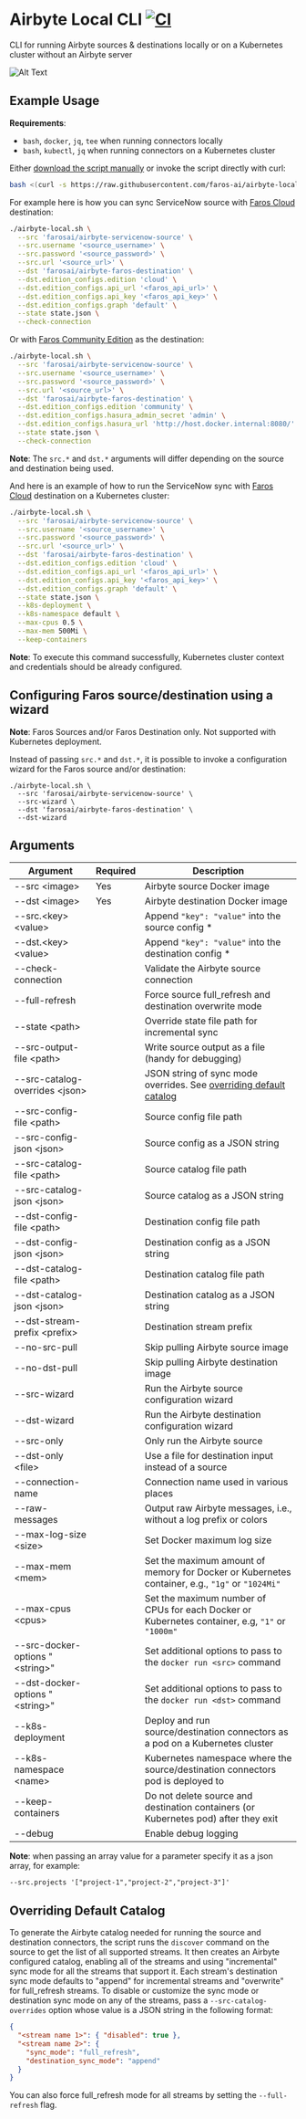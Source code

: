# Airbyte Local CLI [![CI](https://github.com/faros-ai/airbyte-local-cli/actions/workflows/ci.yaml/badge.svg)](https://github.com/faros-ai/airbyte-local-cli/actions/workflows/ci.yaml)

CLI for running Airbyte sources & destinations locally or on a Kubernetes cluster without an Airbyte server

![Alt Text](https://github.com/Faros-ai/airbyte-local-cli/raw/main/resources/demo.gif)

## Example Usage

**Requirements**:
- `bash`, `docker`, `jq`, `tee` when running connectors locally
- `bash`, `kubectl`, `jq` when running connectors on a Kubernetes cluster

Either [download the script manually](https://raw.githubusercontent.com/faros-ai/airbyte-local-cli/main/airbyte-local.sh) or invoke the script directly with curl:

```sh
bash <(curl -s https://raw.githubusercontent.com/faros-ai/airbyte-local-cli/main/airbyte-local.sh) --help
```

For example here is how you can sync ServiceNow source with [Faros Cloud](https://www.faros.ai) destination:

```sh
./airbyte-local.sh \
  --src 'farosai/airbyte-servicenow-source' \
  --src.username '<source_username>' \
  --src.password '<source_password>' \
  --src.url '<source_url>' \
  --dst 'farosai/airbyte-faros-destination' \
  --dst.edition_configs.edition 'cloud' \
  --dst.edition_configs.api_url '<faros_api_url>' \
  --dst.edition_configs.api_key '<faros_api_key>' \
  --dst.edition_configs.graph 'default' \
  --state state.json \
  --check-connection
```

Or with [Faros Community Edition](https://github.com/faros-ai/faros-community-edition) as the destination:

```sh
./airbyte-local.sh \
  --src 'farosai/airbyte-servicenow-source' \
  --src.username '<source_username>' \
  --src.password '<source_password>' \
  --src.url '<source_url>' \
  --dst 'farosai/airbyte-faros-destination' \
  --dst.edition_configs.edition 'community' \
  --dst.edition_configs.hasura_admin_secret 'admin' \
  --dst.edition_configs.hasura_url 'http://host.docker.internal:8080/' \
  --state state.json \
  --check-connection
```
**Note**: The `src.*` and `dst.*` arguments will differ depending on the source and destination being used.

And here is an example of how to run the ServiceNow sync with [Faros Cloud](https://www.faros.ai) destination on a Kubernetes cluster:

```sh
./airbyte-local.sh \
  --src 'farosai/airbyte-servicenow-source' \
  --src.username '<source_username>' \
  --src.password '<source_password>' \
  --src.url '<source_url>' \
  --dst 'farosai/airbyte-faros-destination' \
  --dst.edition_configs.edition 'cloud' \
  --dst.edition_configs.api_url '<faros_api_url>' \
  --dst.edition_configs.api_key '<faros_api_key>' \
  --dst.edition_configs.graph 'default' \
  --state state.json \
  --k8s-deployment \
  --k8s-namespace default \
  --max-cpus 0.5 \
  --max-mem 500Mi \
  --keep-containers
```
**Note**: To execute this command successfully, Kubernetes cluster context and credentials should be already configured.


## Configuring Faros source/destination using a wizard

**Note**: Faros Sources and/or Faros Destination only. Not supported with Kubernetes deployment.

Instead of passing `src.*` and `dst.*`, it is possible to invoke a configuration wizard for the Faros source 
and/or destination:

```
./airbyte-local.sh \
  --src 'farosai/airbyte-servicenow-source' \
  --src-wizard \
  --dst 'farosai/airbyte-faros-destination' \
  --dst-wizard
```

## Arguments

| Argument                          | Required | Description                                                                                       |
| --------------------------------- | -------- | ------------------------------------------------------------------------------------------------- |
| --src \<image\>                   | Yes      | Airbyte source Docker image                                                                       |
| --dst \<image\>                   | Yes      | Airbyte destination Docker image                                                                  |
| --src.\<key\> \<value\>           |          | Append `"key": "value"` into the source config \*                                                 |
| --dst.\<key\> \<value\>           |          | Append `"key": "value"` into the destination config \*                                            |
| --check-connection                |          | Validate the Airbyte source connection                                                            |
| --full-refresh                    |          | Force source full_refresh and destination overwrite mode                                          |
| --state \<path\>                  |          | Override state file path for incremental sync                                                     |
| --src-output-file \<path\>        |          | Write source output as a file (handy for debugging)                                               |
| --src-catalog-overrides \<json\>  |          | JSON string of sync mode overrides. See [overriding default catalog](#overriding-default-catalog) |
| --src-config-file \<path\>        |          | Source config file path                                                                           |
| --src-config-json \<json\>        |          | Source config as a JSON string                                                                    |
| --src-catalog-file \<path\>       |          | Source catalog file path                                                                          |
| --src-catalog-json \<json\>       |          | Source catalog as a JSON string                                                                   |
| --dst-config-file \<path\>        |          | Destination config file path                                                                      |
| --dst-config-json \<json\>        |          | Destination config as a JSON string                                                               |
| --dst-catalog-file \<path\>       |          | Destination catalog file path                                                                     |
| --dst-catalog-json \<json\>       |          | Destination catalog as a JSON string                                                              |
| --dst-stream-prefix \<prefix\>    |          | Destination stream prefix                                                                         |
| --no-src-pull                     |          | Skip pulling Airbyte source image                                                                 |
| --no-dst-pull                     |          | Skip pulling Airbyte destination image                                                            |
| --src-wizard                      |          | Run the Airbyte source configuration  wizard                                                      |
| --dst-wizard                      |          | Run the Airbyte destination configuration  wizard                                                 |
| --src-only                        |          | Only run the Airbyte source                                                                       |
| --dst-only \<file\>               |          | Use a file for destination input instead of a source                                              |
| --connection-name                 |          | Connection name used in various places                                                            |
| --raw-messages                    |          | Output raw Airbyte messages, i.e., without a log prefix or colors                                 |
| --max-log-size \<size\>           |          | Set Docker maximum log size                                                                       |
| --max-mem \<mem\>                 |          | Set the maximum amount of memory for Docker or Kubernetes container, e.g., `"1g"` or `"1024Mi"`   |
| --max-cpus \<cpus\>               |          | Set the maximum number of CPUs for each Docker or Kubernetes container, e.g, `"1"` or `"1000m"`   |
| --src-docker-options "\<string\>" |          | Set additional options to pass to the `docker run <src>` command                                  |
| --dst-docker-options "\<string\>" |          | Set additional options to pass to the `docker run <dst>` command                                  |
| --k8s-deployment                  |          | Deploy and run source/destination connectors as a pod on a Kubernetes cluster                     |
| --k8s-namespace \<name\>          |          | Kubernetes namespace where the source/destination connectors pod is deployed to                   |
| --keep-containers                 |          | Do not delete source and destination containers (or Kubernetes pod) after they exit               |
| --debug                           |          | Enable debug logging                                                                              |

**Note**: when passing an array value for a parameter specify it as a json array, for example:

```
--src.projects '["project-1","project-2","project-3"]'
```

## Overriding Default Catalog

To generate the Airbyte catalog needed for running the source and destination
connectors, the script runs the `discover` command on the source to get the list
of all supported streams. It then creates an Airbyte configured catalog,
enabling all of the streams and using "incremental" sync mode for all the
streams that support it. Each stream's destination sync mode defaults to
"append" for incremental streams and "overwrite" for full_refresh streams. To
disable or customize the sync mode or destination sync mode on any of the
streams, pass a `--src-catalog-overrides` option whose value is a JSON string in
the following format:

```json
{
  "<stream name 1>": { "disabled": true },
  "<stream name 2>": {
    "sync_mode": "full_refresh",
    "destination_sync_mode": "append"
  }
}
```

You can also force full_refresh mode for all streams by setting the `--full-refresh` flag.
